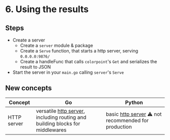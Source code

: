 # 6. Using the results

## Steps

* Create a server
  * Create a `server` module & package
  * Create a `Serve` function, that starts a http server, serving `0.0.0.0:9876/`
  * Create a handleFunc that calls `colorpoint`'s `Get` and serializes the result to JSON
* Start the server in your `main.go` calling `server`'s `Serve`

## New concepts

| Concept | Go | Python |
|---|---|---|
| HTTP server | versatile [http server](https://golang.org/pkg/net/http/#Handler), including routing and building blocks for middlewares | basic [http server](https://docs.python.org/3/library/http.server.html) ⚠️ not recommended for production |
